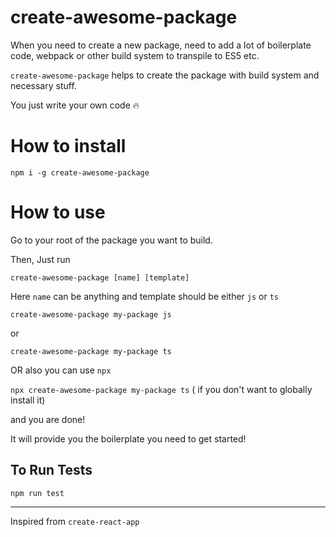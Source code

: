 # create-awesome-package


When you need to create a new package, need to add a lot of boilerplate code, webpack or other build system to transpile to ES5 etc.

`create-awesome-package` helps to create the package with build system and necessary stuff.

You just write your own code 🔥

# How to install

`npm i -g create-awesome-package`

<h1>How to use</h1>

Go to your root of the package you want to build.

Then, Just run

`create-awesome-package [name] [template]`

Here `name` can be anything and template should be either `js` or `ts`

`create-awesome-package my-package js`

or

`create-awesome-package my-package ts`


OR also you can use `npx`

`npx create-awesome-package my-package ts` ( if you don't want to globally install it)

and you are done!

It will provide you the boilerplate you need to get started!

<h2>To Run Tests</h2>

`npm run test`

---- 

Inspired from `create-react-app`

